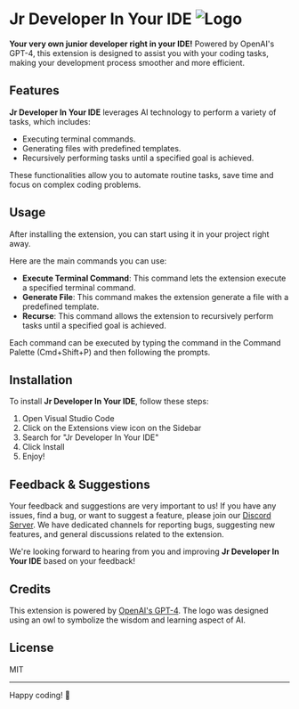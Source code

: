 # Jr Developer In Your IDE ![Logo](./images/logo.png)

**Your very own junior developer right in your IDE!** Powered by OpenAI's GPT-4, this extension is designed to assist you with your coding tasks, making your development process smoother and more efficient.

## Features

**Jr Developer In Your IDE** leverages AI technology to perform a variety of tasks, which includes:

- Executing terminal commands.
- Generating files with predefined templates.
- Recursively performing tasks until a specified goal is achieved.

These functionalities allow you to automate routine tasks, save time and focus on complex coding problems.

## Usage

After installing the extension, you can start using it in your project right away.

Here are the main commands you can use:

- **Execute Terminal Command**: This command lets the extension execute a specified terminal command.
- **Generate File**: This command makes the extension generate a file with a predefined template.
- **Recurse**: This command allows the extension to recursively perform tasks until a specified goal is achieved.

Each command can be executed by typing the command in the Command Palette (Cmd+Shift+P) and then following the prompts.

## Installation

To install **Jr Developer In Your IDE**, follow these steps:

1. Open Visual Studio Code
2. Click on the Extensions view icon on the Sidebar
3. Search for "Jr Developer In Your IDE"
4. Click Install
5. Enjoy!

## Feedback & Suggestions

Your feedback and suggestions are very important to us! If you have any issues, find a bug, or want to suggest a feature, please join our [Discord Server](https://discord.gg/your-invite-link-here). We have dedicated channels for reporting bugs, suggesting new features, and general discussions related to the extension.

We're looking forward to hearing from you and improving **Jr Developer In Your IDE** based on your feedback!

## Credits

This extension is powered by [OpenAI's GPT-4](https://openai.com/research/). The logo was designed using an owl to symbolize the wisdom and learning aspect of AI.

## License

MIT

---

Happy coding! 🦉
